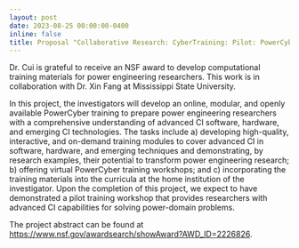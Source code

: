 ```yaml
---
layout: post
date: 2023-08-25 00:00:00-0400
inline: false
title: Proposal "Collaborative Research: CyberTraining: Pilot: PowerCyber: Computational Training for Power Engineering Researchers" funded by National Science Foundation.
---
```


Dr. Cui is grateful to receive an NSF award to develop computational training
materials for power engineering researchers. This work is in collaboration with
Dr. Xin Fang at Mississippi State University.

In this project, the investigators will develop an online, modular, and openly
available PowerCyber training to prepare power engineering researchers with a
comprehensive understanding of advanced CI software, hardware, and emerging CI
technologies. The tasks include a) developing high-quality, interactive, and
on-demand training modules to cover advanced CI in software, hardware, and
emerging techniques and demonstrating, by research examples, their potential to
transform power engineering research; b) offering virtual PowerCyber training
workshops; and c) incorporating the training materials into the curricula at the
home institution of the investigator. Upon the completion of this project, we
expect to have demonstrated a pilot training workshop that provides researchers
with advanced CI capabilities for solving power-domain problems.

The project abstract can be found at
https://www.nsf.gov/awardsearch/showAward?AWD_ID=2226826.